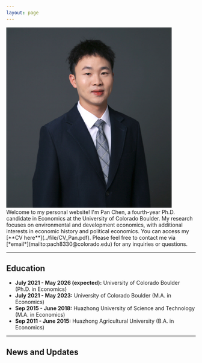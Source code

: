 ```yaml
---
layout: page
---
```


<img src="images/my_profile1.png"  class="floatpic" width="440" height="480"> 
Welcome to my personal website! I'm Pan Chen, a fourth-year Ph.D. candidate in Economics at the University of Colorado Boulder. My research focuses on environmental and development economics, with additional interests in economic history and political economics. You can access my [**CV here**](../file/CV_Pan.pdf). Please feel free to contact me via [*email*](mailto:pach8330@colorado.edu) for any inquiries or questions.

---

## Education
- **July 2021 - May 2026 (expected):** University of Colorado Boulder (Ph.D. in Economics)
- **July 2021 - May 2023:** University of Colorado Boulder (M.A. in Economics)
- **Sep 2015 - June 2018:** Huazhong University of Science and Technology (M.A. in Economics)
- **Sep 2011 - June 2015:** Huazhong Agricultural University (B.A. in Economics)

---

## News and Updates




